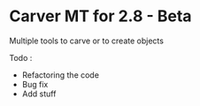 # Carver MT for 2.8 - Beta
Multiple tools to carve or to create objects

Todo :
- Refactoring the code
- Bug fix
- Add stuff
